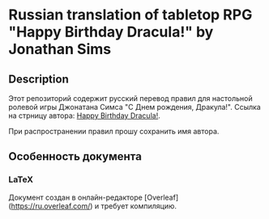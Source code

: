 # Russian translation of tabletop RPG "Happy Birthday Dracula!" by Jonathan Sims

## Description

Этот репозиторий содержит русский перевод правил для настольной ролевой игры Джонатана Симса "С Днем рождения, Дракула!". Ссылка на стрницу автора: [Happy Birthday Dracula!](https://jonathan-sims.com/games/). 

При распространении правил прошу сохранить имя автора.

## Особенность документа

### LaTeX

Документ создан в онлайн-редакторе [Overleaf] (https://ru.overleaf.com/) и требует компиляцию. 
